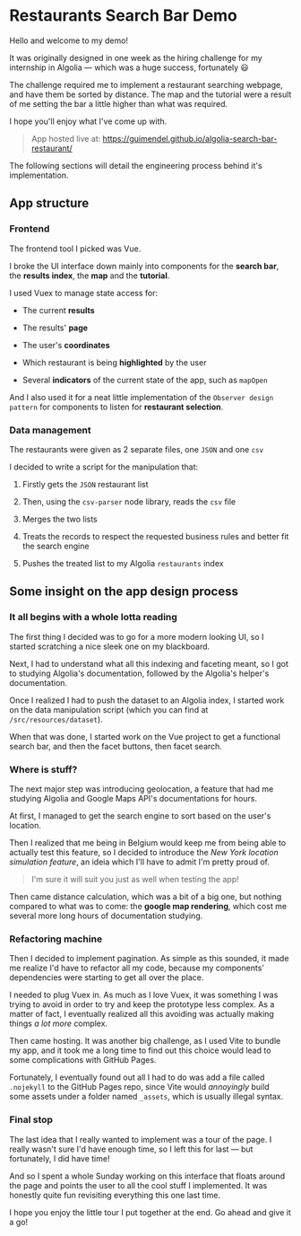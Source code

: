# Restaurants Search Bar Demo

Hello and welcome to my demo!

It was originally designed in one week as the hiring challenge for my internship in Algolia — which was a huge success, fortunately 😃

The challenge required me to implement a restaurant searching webpage, and have them be sorted by distance.
The map and the tutorial were a result of me setting the bar a little higher than what was required.

I hope you'll enjoy what I've come up with.

> App hosted live at: https://guimendel.github.io/algolia-search-bar-restaurant/

The following sections will detail the engineering process behind it's implementation.

## App structure

### Frontend

The frontend tool I picked was Vue.

I broke the UI interface down mainly into components for the **search bar**, the **results index**, the **map** and the **tutorial**.

I used Vuex to manage state access for:

- The current **results**

- The results' **page**

- The user's **coordinates**

- Which restaurant is being **highlighted** by the user

- Several **indicators** of the current state of the app, such as `mapOpen`

And I also used it for a neat little implementation of the `Observer design pattern` for components to listen for **restaurant selection**.

### Data management

The restaurants were given as 2 separate files, one `JSON` and one `csv`

I decided to write a script for the manipulation that:

1. Firstly gets the `JSON` restaurant list

2. Then, using the `csv-parser` node library, reads the `csv` file

3. Merges the two lists

4. Treats the records to respect the requested business rules and better fit the search engine

5. Pushes the treated list to my Algolia `restaurants` index

## Some insight on the app design process

### It all begins with a whole lotta reading

The first thing I decided was to go for a more modern looking UI, so I started scratching a nice sleek one on my blackboard.

Next, I had to understand what all this indexing and faceting meant, so I got to studying Algolia's documentation, followed by the Algolia's helper's documentation.

Once I realized I had to push the dataset to an Algolia index, I started work on the data manipulation script (which you can find at `/src/resources/dataset`).

When that was done, I started work on the Vue project to get a functional search bar, and then the facet buttons, then facet search.

### Where is stuff?

The next major step was introducing geolocation, a feature that had me studying Algolia and Google Maps API's documentations for hours.

At first, I managed to get the search engine to sort based on the user's location.

Then I realized that me being in Belgium would keep me from being able to actually test this feature, so I decided to introduce the _New York location simulation feature_, an ideia which I'll have to admit I'm pretty proud of.

> I'm sure it will suit you just as well when testing the app!

Then came distance calculation, which was a bit of a big one, but nothing compared to what was to come: the **google map rendering**, which cost me several more long hours of documentation studying.

### Refactoring machine

Then I decided to implement pagination. As simple as this sounded, it made me realize I'd have to refactor all my code, because my components' dependencies were starting to get all over the place.

I needed to plug Vuex in. As much as I love Vuex, it was something I was trying to avoid in order to try and keep the prototype less complex. As a matter of fact, I eventually realized all this avoiding was actually making things _a lot more_ complex.

Then came hosting. It was another big challenge, as I used Vite to bundle my app, and it took me a long time to find out this choice would lead to some complications with GitHub Pages.

Fortunately, I eventually found out all I had to do was add a file called `.nojekyll` to the GitHub Pages repo, since Vite would _annoyingly_ build some assets under a folder named `_assets`, which is usually illegal syntax.

### Final stop

The last idea that I really wanted to implement was a tour of the page. I really wasn't sure I'd have enough time, so I left this for last — but fortunately, I did have time!

And so I spent a whole Sunday working on this interface that floats around the page and points the user to all the cool stuff I implemented. It was honestly quite fun revisiting everything this one last time.

I hope you enjoy the little tour I put together at the end. Go ahead and give it a go!
